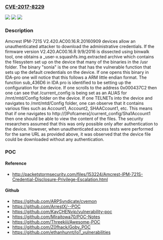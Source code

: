 ### [CVE-2017-8229](https://cve.mitre.org/cgi-bin/cvename.cgi?name=CVE-2017-8229)
![](https://img.shields.io/static/v1?label=Product&message=n%2Fa&color=blue)
![](https://img.shields.io/static/v1?label=Version&message=n%2Fa&color=blue)
![](https://img.shields.io/static/v1?label=Vulnerability&message=n%2Fa&color=brighgreen)

### Description

Amcrest IPM-721S V2.420.AC00.16.R.20160909 devices allow an unauthenticated attacker to download the administrative credentials. If the firmware version V2.420.AC00.16.R 9/9/2016 is dissected using binwalk tool, one obtains a _user-x.squashfs.img.extracted archive which contains the filesystem set up on the device that many of the binaries in the /usr folder. The binary "sonia" is the one that has the vulnerable function that sets up the default credentials on the device. If one opens this binary in IDA-pro one will notice that this follows a ARM little endian format. The function sub_436D6 in IDA pro is identified to be setting up the configuration for the device. If one scrolls to the address 0x000437C2 then one can see that /current_config is being set as an ALIAS for /mnt/mtd/Config folder on the device. If one TELNETs into the device and navigates to /mnt/mtd/Config folder, one can observe that it contains various files such as Account1, Account2, SHAACcount1, etc. This means that if one navigates to http://[IPofcamera]/current_config/Sha1Account1 then one should be able to view the content of the files. The security researchers assumed that this was only possible only after authentication to the device. However, when unauthenticated access tests were performed for the same URL as provided above, it was observed that the device file could be downloaded without any authentication.

### POC

#### Reference
- http://packetstormsecurity.com/files/153224/Amcrest-IPM-721S-Credential-Disclosure-Privilege-Escalation.html

#### Github
- https://github.com/ARPSyndicate/cvemon
- https://github.com/ArrestX/--POC
- https://github.com/KayCHENvip/vulnerability-poc
- https://github.com/Miraitowa70/POC-Notes
- https://github.com/Threekiii/Awesome-POC
- https://github.com/Z0fhack/Goby_POC
- https://github.com/ethanhunnt/IoT_vulnerabilities

